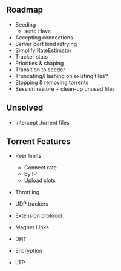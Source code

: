 ## Roadmap

* Seeding
  * send Have
* Accepting connections
* Server port bind retrying
* Simplify RateEstimator
* Tracker stats
* Priorities & shaping
* Transition to seeder
* Truncating/Hashing on existing files?
* Stopping & removing torrents
* Session restore + clean-up unused files

## Unsolved

* Intercept .torrent files

## Torrent Features

* Peer limits
  * Connect rate
  * by IP
  * Upload slots
* Throttling
* UDP trackers
* Extension protocol

* Magnet Links
* DHT
* Encryption
* uTP
